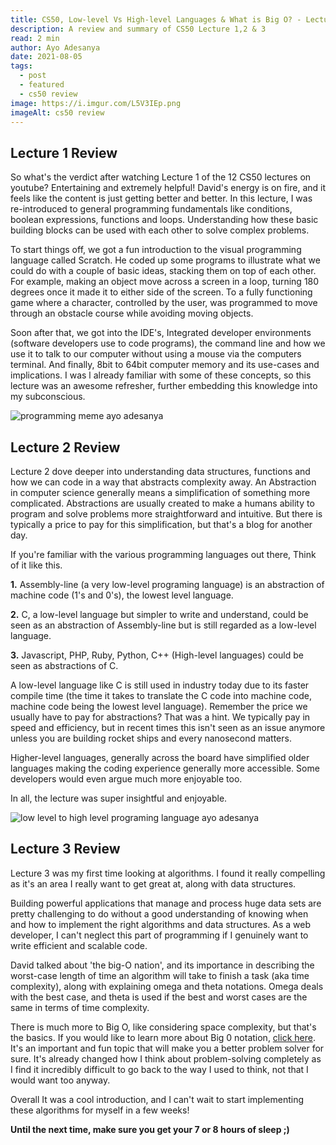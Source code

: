 ```yaml
---
title: CS50, Low-level Vs High-level Languages & What is Big O? - Lecture 1,2 & 3 Review
description: A review and summary of CS50 Lecture 1,2 & 3
read: 2 min
author: Ayo Adesanya
date: 2021-08-05
tags:
  - post
  - featured
  - cs50 review
image: https://i.imgur.com/L5V3IEp.png
imageAlt: cs50 review
---
```


<h2 class="snippet__title text-gradient article-special-case bold">Lecture 1 Review</h2>

<p>So what's the verdict after watching Lecture 1 of the 12 CS50 lectures on youtube?  Entertaining and extremely helpful! David's energy is on fire, and it feels like the content is just getting better and better. In this lecture, I was re-introduced to general programming fundamentals like conditions, boolean expressions, functions and loops. Understanding how these basic building blocks can be used with each other to solve complex problems.  </p>

<p>To start things off, we got a fun introduction to the visual programming language called Scratch. He coded up some programs to illustrate what we could do with a couple of basic ideas, stacking them on top of each other. For example, making an object move across a screen in a loop, turning 180 degrees once it made it to either side of the screen. To a fully functioning game where a character, controlled by the user, was programmed to move through an obstacle course while avoiding moving objects.  </p>

<p>Soon after that, we got into the IDE's, Integrated developer environments (software developers use to code programs), the command line and how we use it to talk to our computer without using a mouse via the computers terminal. And finally, 8bit to 64bit computer memory and its use-cases and implications. I was l already familiar with some of these concepts, so this lecture was an awesome refresher, further embedding this knowledge into my subconscious. </p>

<div class="image-block-2">

<img class="blog-img--2 picture" src="https://i.imgur.com/ljyoVtX.jpg" alt="programming meme ayo adesanya" title="programming meme ayo adesanya" />

</div>

<h2 class="snippet__title text-gradient article-special-case bold">Lecture 2 Review</h2>

<p>Lecture 2 dove deeper into understanding data structures, functions and how we can code in a way that abstracts complexity away. An Abstraction in computer science generally means a simplification of something more complicated. Abstractions are usually created to make a humans ability to program and solve problems more straightforward and intuitive. But there is typically a price to pay for this simplification, but that's a blog for another day.</p>

<p>If you're familiar with the various programming languages out there, Think of it like this.</p>

<p><b>1.</b> Assembly-line (a very low-level programing language) is an abstraction of machine code (1's and 0's), the lowest level language. </p>

<p><b>2.</b> C, a low-level language but simpler to write and understand, could be seen as an abstraction of Assembly-line but is still regarded as a low-level language. </p>

<p><b>3.</b> Javascript, PHP, Ruby, Python, C++ (High-level languages) could be seen as abstractions of C. </p>

<p>A low-level language like C is still used in industry today due to its faster compile time (the time it takes to translate the C code into machine code, machine code being the lowest level language). Remember the price we usually have to pay for abstractions? That was a hint. We typically pay in speed and efficiency, but in recent times this isn't seen as an issue anymore unless you are building rocket ships and every nanosecond matters.  </p>

<p>Higher-level languages, generally across the board have simplified older languages making the coding experience generally more accessible. Some developers would even argue much more enjoyable too. </p>

<p>In all, the lecture was super insightful and enjoyable. </p>

<div class="image-block-2">

<img class="blog-img--2 picture" src="https://i.imgur.com/hK3nYLx.jpg" alt="low level to high level programing language ayo adesanya" title="low level to high level programing language ayo adesanya" />

</div>

<h2 class="snippet__title text-gradient article-special-case bold">Lecture 3 Review</h2>

<p>Lecture 3 was my first time looking at algorithms. I found it really compelling as it's an area I really want to get great at, along with data structures. </p>

<p>Building powerful applications that manage and process huge data sets are pretty challenging to do without a good understanding of knowing when and how to implement the right algorithms and data structures. As a web developer, I can't neglect this part of programming if I genuinely want to write efficient and scalable code. </p>

<p>David talked about 'the big-O nation', and its importance in describing the worst-case length of time an algorithm will take to finish a task (aka time complexity), along with explaining omega and theta notations. Omega deals with the best case, and theta is used if the best and worst cases are the same in terms of time complexity.  </p>

<p>There is much more to Big O, like considering space complexity, but that's the basics. If you would like to learn more about Big 0 notation, <a href="https://www.educative.io/edpresso/what-is-big-o-notation" class="blog-link">click here</a>. It's an important and fun topic that will make you a better problem solver for sure. It's already changed how I think about problem-solving completely as I find it incredibly difficult to go back to the way I used to think, not that I would want too anyway. </p>

<p>Overall It was a cool introduction, and I can't wait to start implementing these algorithms for myself in a few weeks!</p>

<p><b>Until the next time, make sure you get your 7 or 8 hours of sleep ;)</b></p>
